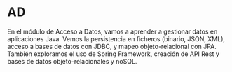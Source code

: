 # AD
En el módulo de Acceso a Datos, vamos a aprender a gestionar datos en aplicaciones Java. Vemos la persistencia en ficheros (binario, JSON, XML), acceso a bases de datos con JDBC, y mapeo objeto-relacional con JPA. También exploramos el uso de Spring Framework, creación de API Rest y bases de datos objeto-relacionales y noSQL.
